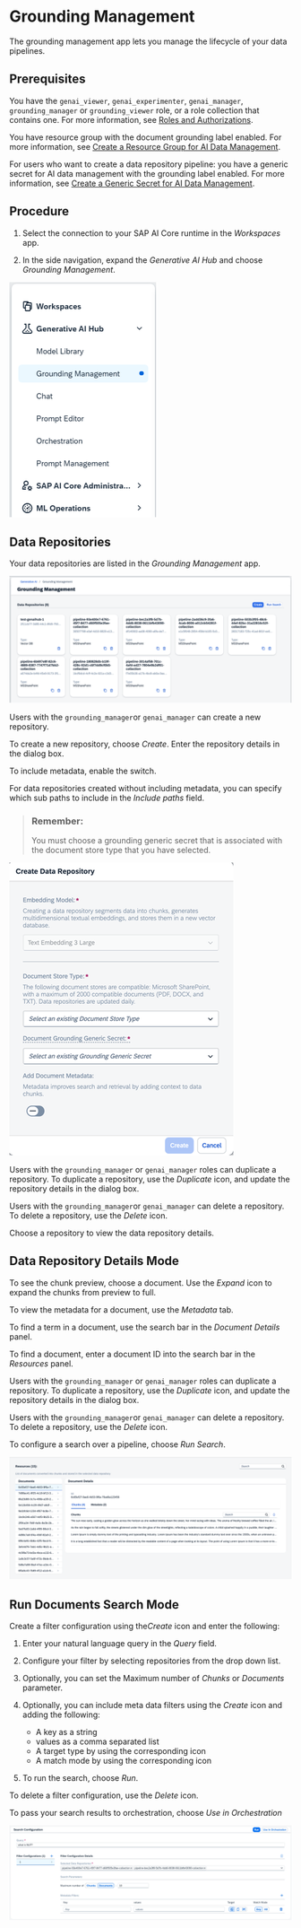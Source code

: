 <!-- loio0ee0f52c4a824cd1b2950fb349fadbc5 -->

# Grounding Management

The grounding management app lets you manage the lifecycle of your data pipelines.



<a name="loio0ee0f52c4a824cd1b2950fb349fadbc5__section_y5p_prr_pdc"/>

## Prerequisites

You have the `genai_viewer`, `genai_experimenter`, `genai_manager`, `grounding_manager` or `grounding_viewer` role, or a role collection that contains one. For more information, see [Roles and Authorizations](security-e4cf710.md#loio4ef8499d7a4945ec854e3b4590830bcc).

You have resource group with the document grounding label enabled. For more information, see [Create a Resource Group for AI Data Management](create-a-resource-group-for-ai-data-management-36ddabf.md).

For users who want to create a data repository pipeline: you have a generic secret for AI data management with the grounding label enabled. For more information, see [Create a Generic Secret for AI Data Management](create-a-generic-secret-for-ai-data-management-da05d4a.md).



<a name="loio0ee0f52c4a824cd1b2950fb349fadbc5__section_o4k_vrr_pdc"/>

## Procedure

1.  Select the connection to your SAP AI Core runtime in the *Workspaces* app.

2.  In the side navigation, expand the *Generative AI Hub* and choose *Grounding Management*.


![](images/grounding_managment_0119107.png)



<a name="loio0ee0f52c4a824cd1b2950fb349fadbc5__section_rrw_vn4_22c"/>

## Data Repositories

Your data repositories are listed in the *Grounding Management* app.

![](images/repositorie_7694607.png)

Users with the `grounding_manager`or `genai_manager` can create a new repository.

To create a new repository, choose *Create*. Enter the repository details in the dialog box.

To include metadata, enable the switch.

For data repositories created without including metadata, you can specify which sub paths to include in the *Include paths* field.

> ### Remember:  
> You must choose a grounding generic secret that is associated with the document store type that you have selected.

![](images/grounding_choose_an_object_store_f61d2ed.png)

Users with the `grounding_manager` or `genai_manager` roles can duplicate a repository. To duplicate a repository, use the *Duplicate* icon, and update the repository details in the dialog box.

Users with the `grounding_manager`or `genai_manager` can delete a repository. To delete a repository, use the *Delete* icon.

Choose a repository to view the data repository details.



<a name="loio0ee0f52c4a824cd1b2950fb349fadbc5__section_apm_nlh_22c"/>

## Data Repository Details Mode

To see the chunk preview, choose a document. Use the *Expand* icon to expand the chunks from preview to full.

To view the metadata for a document, use the *Metadata* tab.

To find a term in a document, use the search bar in the *Document Details* panel.

To find a document, enter a document ID into the search bar in the *Resources* panel.

Users with the `grounding_manager` or `genai_manager` roles can duplicate a repository. To duplicate a repository, use the *Duplicate* icon, and update the repository details in the dialog box.

Users with the `grounding_manager`or `genai_manager` can delete a repository. To delete a repository, use the *Delete* icon.

To configure a search over a pipeline, choose *Run Search*.

![](images/repository_details_e57de98.png)



<a name="loio0ee0f52c4a824cd1b2950fb349fadbc5__section_mkv_cmh_22c"/>

## Run Documents Search Mode

Create a filter configuration using the*Create* icon and enter the following:

1.  Enter your natural language query in the *Query* field.
2.  Configure your filter by selecting repositories from the drop down list.

3.  Optionally, you can set the Maximum number of *Chunks* or *Documents* parameter.

4.  Optionally, you can include meta data filters using the *Create* icon and adding the following:

    -   A key as a string
    -   values as a comma separated list
    -   A target type by using the corresponding icon
    -   A match mode by using the corresponding icon

5.  To run the search, choose *Run*.


To delete a filter configuration, use the *Delete* icon.

To pass your search results to orchestration, choose *Use in Orchestration*

![](images/search_config_7d4f05c.png)

